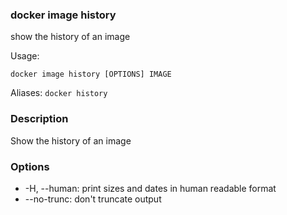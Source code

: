 ### docker image history
show the history of an image

Usage:
```
docker image history [OPTIONS] IMAGE
```

Aliases:
`docker history`

### Description
Show the history of an image

### Options
- -H, --human: print sizes and dates in human readable format
- --no-trunc: don't truncate output 
